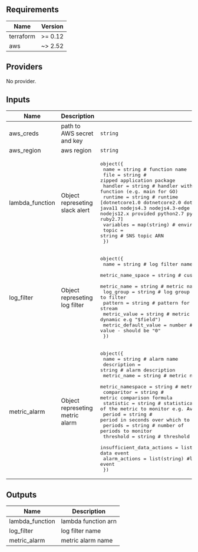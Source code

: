 ## Requirements

| Name | Version |
|------|---------|
| terraform | >= 0.12 |
| aws | ~> 2.52 |

## Providers

No provider.

## Inputs

| Name | Description | Type | Default | Required |
|------|-------------|------|---------|:--------:|
| aws\_creds | path to AWS secret and key | `string` | n/a | yes |
| aws\_region | aws region | `string` | n/a | yes |
| lambda\_function | Object represeting slack alert | <pre>object({<br>    name      = string # function name<br>    file      = string # zipped application package<br>    handler   = string # handler within function (e.g. main for GO)<br>    runtime   = string # runtime [dotnetcore1.0 dotnetcore2.0 dotnetcore2.1 dotnetcore3.1 go1.x java8 java11 nodejs4.3 nodejs4.3-edge nodejs6.10 nodejs8.10 nodejs10.x nodejs12.x provided python2.7 python3.6 python3.7 python3.8 ruby2.5 ruby2.7]<br>    variables = map(string) # environment variables<br>    topic     = string # SNS topic ARN<br>  })</pre> | n/a | yes |
| log\_filter | Object represeting log filter | <pre>object({<br>    name              = string # log filter name<br>    metric_name_space = string # custom name space for metrics<br>    metric_name       = string # metric name <br>    log_group         = string # log group to filter<br>    pattern           = string # pattern for space delimited log stream<br>    metric_value      = string # metric value (static e.g. "1" or dynamic e.g "$field")<br>    metric_default_value = number # default metric value - should be "0"<br>  })</pre> | n/a | yes |
| metric\_alarm | Object represeting metric alarm | <pre>object({<br>    name = string               # alarm name<br>    description = string        # alarm description<br>    metric_name = string        # metric name<br>    metric_namespace = string   # metric name space<br>    comparitor = string         # metric comparison formula<br>    statistic = string          # statistical measure of the metric to monitor e.g. Average, Max, Min<br>    period = string             # period in seconds over which to monitor<br>    periods = string            # number of periods to monitor<br>    threshold = string          # threshold value<br>    insufficient_data_actions = list(string)  # list of arns for insufficiant data event<br>    alarm_actions = list(string)  #list of arns for alarm event<br>  })</pre> | n/a | yes |

## Outputs

| Name | Description |
|------|-------------|
| lambda\_function | lambda function arn |
| log\_filter | log filter name |
| metric\_alarm | metric alarm name |

